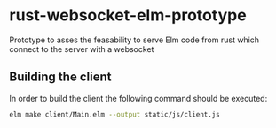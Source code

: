 # rust-websocket-elm-prototype
Prototype to asses the feasability to serve Elm code from rust which connect to the server with a websocket

## Building the client
In order to build the client the following command should be executed:

```sh
elm make client/Main.elm --output static/js/client.js
```
